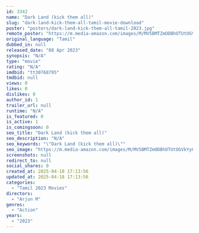 ```yaml
---
id: 3342
name: "Dark Land (kick them all)"
slug: "dark-land-kick-them-all-tamil-movie-download"
poster: "posters/dark-land-kick-them-all-tamil-2023.jpg"
remote_poster: "https://m.media-amazon.com/images/M/MV5BMTZmODBhOTUtOGVkYy00MWFmLWIwODQtNTY2MzNlYmUyMDlhXkEyXkFqcGdeQXVyMTc1MjUyMTIw._V1_SX300.jpg"
original_language: "Tamil"
dubbed_in: null
released_date: "08 Apr 2023"
synopsis: "N/A"
type: "movie"
rating: "N/A"
imdbid: "tt30768795"
tmdbid: null
views: 0
likes: 0
dislikes: 0
author_id: 1
trailer_url: null
runtime: "N/A"
is_featured: 0
is_active: 1
is_comingsoon: 0
seo_title: "Dark Land (kick them all)"
seo_description: "N/A"
seo_keywords: "\"Dark Land (kick them all)\""
seo_image: "https://m.media-amazon.com/images/M/MV5BMTZmODBhOTUtOGVkYy00MWFmLWIwODQtNTY2MzNlYmUyMDlhXkEyXkFqcGdeQXVyMTc1MjUyMTIw._V1_SX300.jpg"
screenshots: null
redirect_to: null
social_shares: 0
created_at: 2025-04-18 17:13:56
updated_at: 2025-04-18 17:13:56
categories:
  - "Tamil 2023 Movies"
directors:
  - "Arjun M"
genres:
  - "Action"
years:
  - "2023"
---
```

